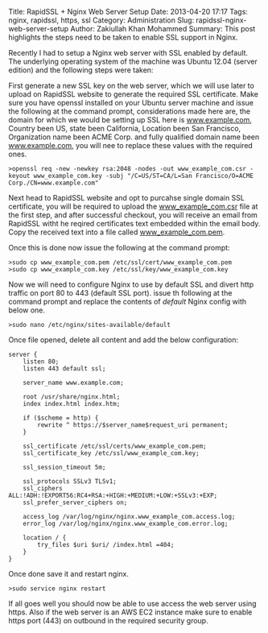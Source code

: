 Title: RapidSSL + Nginx Web Server Setup
Date: 2013-04-20 17:17
Tags: nginx, rapidssl, https, ssl
Category: Administration
Slug: rapidssl-nginx-web-server-setup
Author: Zakiullah Khan Mohammed
Summary: This post highlights the steps need to be taken to enable SSL support in Nginx.

Recently I had to setup a Nginx web server with SSL enabled by default. The underlying operating system of the machine was Ubuntu 12.04 (server edition) and the following steps were taken:

First generate a new SSL key on the web server, which we will use later to upload on RapidSSL website to generate the required SSL certificate. Make sure you have openssl installed on your Ubuntu server machine and issue the following at the command prompt, considerations made here are, the domain for which we would be setting up SSL here is www.example.com, Country been US, state been California, Location been San Francisco, Organization name been ACME Corp. and fully qualified domain name been www.example.com, you will nee to replace these values with the required ones.

	>openssl req -new -newkey rsa:2048 -nodes -out www_example_com.csr -keyout www_example_com.key -subj "/C=US/ST=CA/L=San Francisco/O=ACME Corp./CN=www.example.com"

Next head to RapidSSL website and opt to purcahse single domain SSL certificate, you will be required to upload the www_example_com.csr file at the first step, and after successful checkout, you will receive an email from RapidSSL witht he reqired certificates text embedded within the email body. Copy the received text into a file called www_example_com.pem.

Once this is done now issue the following at the command prompt:

	>sudo cp www_example_com.pem /etc/ssl/cert/www_example_com.pem
	>sudo cp www_example_com.key /etc/ssl/key/www_example_com.key

Now we will need to configure Nginx to use by default SSL and divert http traffic on port 80 to 443 (default SSL port). issue th following at the command prompt and replace the contents of _default_ Nginx config with below one. 

	>sudo nano /etc/nginx/sites-available/default

Once file opened, delete all content and add the below configuration:

	server {
		listen 80;
		listen 443 default ssl;

		server_name www.example.com;

		root /usr/share/nginx.html;
		index index.html index.htm;

		if ($scheme = http) {
			rewrite ^ https://$server_name$request_uri permanent;
		}

		ssl_certificate /etc/ssl/certs/www_example_com.pem;
		ssl_certificate_key /etc/ssl/www_example_com.key;

		ssl_session_timeout 5m;

		ssl_protocols SSLv3 TLSv1;
		ssl_ciphers ALL:!ADH:!EXPORT56:RC4+RSA:+HIGH:+MEDIUM:+LOW:+SSLv3:+EXP;
		ssl_prefer_server_ciphers on;

		access_log /var/log/nginx/nginx.www_example_com.access.log;
		error_log /var/log/nginx/nginx.www_example_com.error.log;

		location / {
			try_files $uri $uri/ /index.html =404;
		}
	}

Once done save it and restart nginx.

	>sudo service nginx restart

If all goes well you should now be able to use access the web server using https. Also if the web server is an AWS EC2 instance make sure to enable https port (443) on outbound in the required security group.


